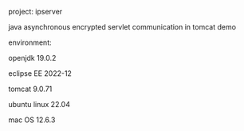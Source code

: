 project: ipserver<p>
java asynchronous encrypted servlet communication in tomcat demo<p>

environment:<p>

openjdk 19.0.2<p>
eclipse EE 2022-12<p>
tomcat 9.0.71<p>
ubuntu linux 22.04<p>
mac OS 12.6.3<p>
